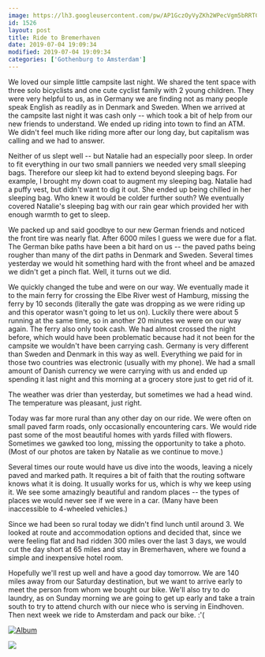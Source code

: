 ```yaml
---
image: https://lh3.googleusercontent.com/pw/AP1GczOyVyZKh2WPecVgm5bRRTC_KUckH-_49y2gjF5YTvkM4Nau0dDCeyQcphsc212h62GSvB8xylYfDMQEiCyZzorTvXRRSO932ftT4AQruXi76J1pSsoC=s0
id: 1526
layout: post
title: Ride to Bremerhaven
date: 2019-07-04 19:09:34
modified: 2019-07-04 19:09:34
categories: ['Gothenburg to Amsterdam']
---
```


We loved our simple little campsite last night. We shared the tent space with three solo bicyclists and one cute cyclist family with 2 young children. They were very helpful to us, as in Germany we are finding not as many people speak English as readily as in Denmark and Sweden. When we arrived at the campsite last night it was cash only -- which took a bit of help from our new friends to understand. We ended up riding into town to find an ATM. We didn't feel much like riding more after our long day, but capitalism was calling and we had to answer.

Neither of us slept well -- but Natalie had an especially poor sleep. In order to fit everything in our two small panniers we needed very small sleeping bags. Therefore our sleep kit had to extend beyond sleeping bags. For example, I brought my down coat to augment my sleeping bag. Natalie had a puffy vest, but didn't want to dig it out. She ended up being chilled in her sleeping bag. Who knew it would be colder further south? We eventually covered Natalie's sleeping bag with our rain gear which provided her with enough warmth to get to sleep.

We packed up and said goodbye to our new German friends and noticed the front tire was nearly flat. After 6000 miles I guess we were due for a flat. The German bike paths have been a bit hard on us -- the paved paths being rougher than many of the dirt paths in Denmark and Sweden. Several times yesterday we would hit something hard with the front wheel and be amazed we didn't get a pinch flat. Well, it turns out we did.

We quickly changed the tube and were on our way. We eventually made it to the main ferry for crossing the Elbe River west of Hamburg, missing the ferry by 10 seconds (literally the gate was dropping as we were riding up and this operator wasn't going to let us on). Luckily there were about 5 running at the same time, so in another 20 minutes we were on our way again. The ferry also only took cash. We had almost crossed the night before, which would have been problematic because had it not been for the campsite we wouldn't have been carrying cash. Germany is very different than Sweden and Denmark in this way as well. Everything we paid for in those two countries was electronic (usually with my phone). We had a small amount of Danish currency we were carrying with us and ended up spending it last night and this morning at a grocery store just to get rid of it.

The weather was drier than yesterday, but sometimes we had a head wind. The temperature was pleasant, just right.

Today was far more rural than any other day on our ride. We were often on small paved farm roads, only occasionally encountering cars. We would ride past some of the most beautiful homes with yards filled with flowers. Sometimes we gawked too long, missing the opportunity to take a photo. (Most of our photos are taken by Natalie as we continue to move.)

Several times our route would have us dive into the woods, leaving a nicely paved and marked path. It requires a bit of faith that the routing software knows what it is doing. It usually works for us, which is why we keep using it. We see some amazingly beautiful and random places -- the types of places we would never see if we were in a car. (Many have been inaccessible to 4-wheeled vehicles.)

Since we had been so rural today we didn't find lunch until around 3. We looked at route and accommodation options and decided that, since we were feeling flat and had ridden 300 miles over the last 3 days, we would cut the day short at 65 miles and stay in Bremerhaven, where we found a simple and inexpensive hotel room.

Hopefully we'll rest up well and have a good day tomorrow. We are 140 miles away from our Saturday destination, but we want to arrive early to meet the person from whom we bought our bike. We'll also try to do laundry, as on Sunday morning we are going to get up early and take a train south to try to attend church with our niece who is serving in Eindhoven. Then next week we ride to Amsterdam and pack our bike. :'(

[![Album](https://lh3.googleusercontent.com/1Ch9Ca4osEnm2CUgFv78MPdwQtkB-J578y-YeT8BJpgp7K6rKLdM69bjYXvJEZgoqKFMkzSufPL_WCWB3sMVZ0ASe4p2bMWicle3uGcMvIkFS0ZQQXNetrukaXVAuqxoCCEmuesg_50 "Ride to Bremerhaven")](https://photos.app.goo.gl/1cCVwig6sJUphECn9)

![](https://ride.whitings.org/wp-content/uploads/2019/07/screenshot_20190704-1930511182990083209025181.png)
